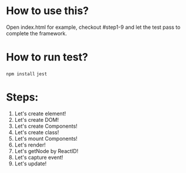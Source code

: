 # How to use this?

Open index.html for example,
checkout #step1-9 and let the test pass to complete the framework.

# How to run test?

`npm install`
`jest`

# Steps:

1. Let's create element!
2. Let's create DOM!
3. Let's create Components!
4. Let's create class!
5. Let's mount Components!
6. Let's render!
7. Let's getNode by ReactID!
8. Let's capture event!
9. Let's update!
